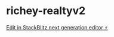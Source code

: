 # richey-realtyv2

[Edit in StackBlitz next generation editor ⚡️](https://stackblitz.com/~/github.com/jdaysout/richey-realtyv2)
